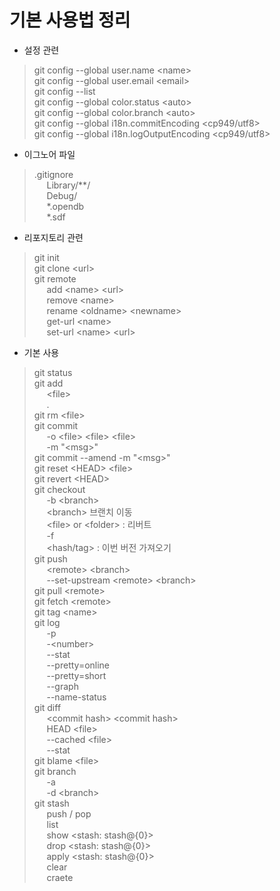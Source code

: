 
# 기본 사용법 정리

* 설정 관련

> git config --global user.name \<name\>
> <br/>
> git config --global user.email \<email\>
> <br/>
> git config --list
> <br/>
> git config --global color.status \<auto\>
> <br/>
> git config --global color.branch \<auto\>
> <br/>
> git config --global i18n.commitEncoding \<cp949/utf8\>
> <br/>
> git config --global i18n.logOutputEncoding \<cp949/utf8\>

* 이그노어 파일
> .gitignore
> <br/>
> &nbsp;&nbsp;&nbsp;&nbsp;
> Library/**/
> <br/>
> &nbsp;&nbsp;&nbsp;&nbsp;
> Debug/
> <br/>
> &nbsp;&nbsp;&nbsp;&nbsp;
> *.opendb
> <br/>
> &nbsp;&nbsp;&nbsp;&nbsp;
> *.sdf


* 리포지토리 관련
> git init
> <br/>
> git clone \<url\>
> <br/>
> git remote
> <br/>
> &nbsp;&nbsp;&nbsp;&nbsp;
> add \<name\> \<url\>
> <br/>
> &nbsp;&nbsp;&nbsp;&nbsp;
> remove \<name\>
> <br/>
> &nbsp;&nbsp;&nbsp;&nbsp;
> rename \<oldname\> \<newname\>
> <br/>
> &nbsp;&nbsp;&nbsp;&nbsp;
> get-url \<name\>
> <br/>
> &nbsp;&nbsp;&nbsp;&nbsp;
> set-url \<name\> \<url\>

* 기본 사용
> git status
> <br/>
> git add
> <br/>
> &nbsp;&nbsp;&nbsp;&nbsp;
> \<file\>
> <br/>
> &nbsp;&nbsp;&nbsp;&nbsp;
> .
> <br/>
> git rm \<file\>
> <br/>
> git commit
> <br/>
> &nbsp;&nbsp;&nbsp;&nbsp;
-o \<file\> \<file\> \<file\>
> <br/>
> &nbsp;&nbsp;&nbsp;&nbsp;
-m "\<msg\>"
> <br/>
> git commit --amend -m "\<msg\>"
> <br/>
> git reset \<HEAD\> \<file\>
> <br/>
> git revert \<HEAD\>
> <br/>
> git checkout
> <br/>
> &nbsp;&nbsp;&nbsp;&nbsp;
> -b \<branch\>
> <br/>
> &nbsp;&nbsp;&nbsp;&nbsp;
> \<branch\> 브랜치 이동
> <br/>
> &nbsp;&nbsp;&nbsp;&nbsp;
> \<file\> or \<folder\>  : 리버트
> <br/>
> &nbsp;&nbsp;&nbsp;&nbsp;
> -f
> <br/>
> &nbsp;&nbsp;&nbsp;&nbsp;
> \<hash/tag\> : 이번 버전 가져오기
> <br/>
> git push 
> <br/>
> &nbsp;&nbsp;&nbsp;&nbsp;
> \<remote\> \<branch\>
> <br/>
> &nbsp;&nbsp;&nbsp;&nbsp;
> --set-upstream \<remote\> \<branch\>
> <br/>
> git pull \<remote\>
> <br/>
> git fetch \<remote\>
> <br/>
> git tag \<name\>
> <br/>
> git log
> <br/>
> &nbsp;&nbsp;&nbsp;&nbsp;
> -p
> <br/>
> &nbsp;&nbsp;&nbsp;&nbsp;
> -\<number\>
> <br/>
> &nbsp;&nbsp;&nbsp;&nbsp;
> --stat
> <br/>
> &nbsp;&nbsp;&nbsp;&nbsp;
> --pretty=online
> <br/>
> &nbsp;&nbsp;&nbsp;&nbsp;
> --pretty=short
> <br/>
> &nbsp;&nbsp;&nbsp;&nbsp;
> --graph
> <br/>
> &nbsp;&nbsp;&nbsp;&nbsp;
> --name-status
> <br/>
> git diff 
> <br/>
> &nbsp;&nbsp;&nbsp;&nbsp;
> \<commit hash\> \<commit hash\>
> <br/>
> &nbsp;&nbsp;&nbsp;&nbsp;
> HEAD \<file\>
> <br/>
> &nbsp;&nbsp;&nbsp;&nbsp;
> --cached \<file\>
> <br/>
> &nbsp;&nbsp;&nbsp;&nbsp;
> --stat
> <br/>
> git blame \<file\>
> <br/>
> git branch
> <br/>
> &nbsp;&nbsp;&nbsp;&nbsp;
> -a 
> <br/>
> &nbsp;&nbsp;&nbsp;&nbsp;
> -d \<branch\>
> <br/>
> git stash
> <br/>
> &nbsp;&nbsp;&nbsp;&nbsp;
> push / pop
> <br/>
> &nbsp;&nbsp;&nbsp;&nbsp;
> list
> <br/>
> &nbsp;&nbsp;&nbsp;&nbsp;
> show \<stash: stash@{0}\>
> <br/>
> &nbsp;&nbsp;&nbsp;&nbsp;
> drop \<stash: stash@{0}\>
> <br/>
> &nbsp;&nbsp;&nbsp;&nbsp;
> apply \<stash: stash@{0}\>
> <br/>
> &nbsp;&nbsp;&nbsp;&nbsp;
> clear
> <br/>
> &nbsp;&nbsp;&nbsp;&nbsp;
> craete <msg>

